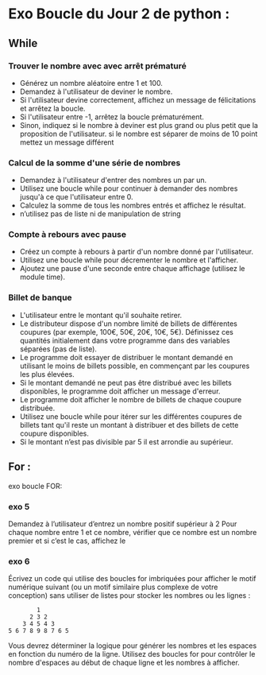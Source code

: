# Exo Boucle du Jour 2 de python :

## While

### Trouver le nombre avec avec arrêt prématuré

- Générez un nombre aléatoire entre 1 et 100.
- Demandez à l'utilisateur de deviner le nombre.
- Si l'utilisateur devine correctement, affichez un message de félicitations et arrêtez la boucle.
- Si l'utilisateur entre -1, arrêtez la boucle prématurément.
- Sinon, indiquez si le nombre à deviner est plus grand ou plus petit que la proposition de l'utilisateur. si le nombre est séparer de moins de 10 point mettez un message différent

### Calcul de la somme d'une série de nombres

- Demandez à l'utilisateur d'entrer des nombres un par un.
- Utilisez une boucle while pour continuer à demander des nombres jusqu'à ce que l'utilisateur entre 0.
- Calculez la somme de tous les nombres entrés et affichez le résultat.
- n’utilisez pas de liste ni de manipulation de string

### Compte à rebours avec pause

- Créez un compte à rebours à partir d'un nombre donné par l'utilisateur.
- Utilisez une boucle while pour décrementer le nombre et l'afficher.
- Ajoutez une pause d'une seconde entre chaque affichage (utilisez le module time).

### Billet de banque

- L'utilisateur entre le montant qu'il souhaite retirer.
- Le distributeur dispose d'un nombre limité de billets de différentes coupures (par exemple, 100€, 50€, 20€, 10€, 5€). Définissez ces quantités initialement dans votre programme dans des variables séparées (pas de liste).
- Le programme doit essayer de distribuer le montant demandé en utilisant le moins de billets possible, en commençant par les coupures les plus élevées.
- Si le montant demandé ne peut pas être distribué avec les billets disponibles, le programme doit afficher un message d'erreur.
- Le programme doit afficher le nombre de billets de chaque coupure distribuée.
- Utilisez une boucle while pour itérer sur les différentes coupures de billets tant qu'il reste un montant à distribuer et des billets de cette coupure disponibles.
- Si le montant n’est pas divisible par 5 il est arrondie au supérieur.

## For :

exo boucle FOR:

### exo 5
Demandez à l’utilisateur d’entrez un nombre positif supérieur à 2
Pour chaque nombre entre 1 et ce nombre, vérifier que ce nombre est un nombre premier et si c’est le cas, affichez le

### exo 6
Écrivez un code qui utilise des boucles for imbriquées pour afficher le motif numérique suivant (ou un motif similaire plus complexe de votre conception) sans utiliser de listes pour stocker les nombres ou les lignes :

```
        1
      2 3 2
    3 4 5 4 3
5 6 7 8 9 8 7 6 5
```

Vous devrez déterminer la logique pour générer les nombres et les espaces en fonction du numéro de la ligne.
Utilisez des boucles for pour contrôler le nombre d'espaces au début de chaque ligne et les nombres à afficher.

